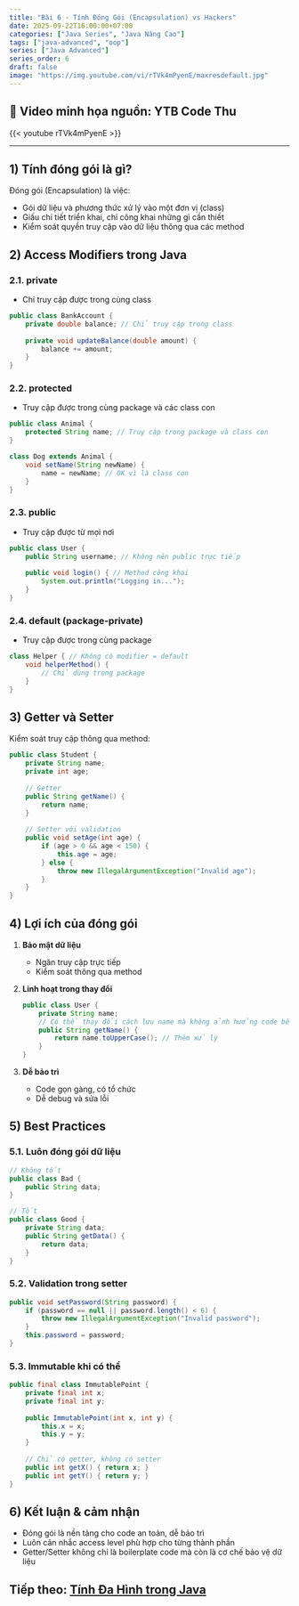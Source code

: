 ```yaml
---
title: "Bài 6 - Tính Đóng Gói (Encapsulation) vs Hackers"
date: 2025-09-22T16:00:00+07:00
categories: ["Java Series", "Java Nâng Cao"]
tags: ["java-advanced", "oop"]
series: ["Java Advanced"]
series_order: 6
draft: false
image: "https://img.youtube.com/vi/rTVk4mPyenE/maxresdefault.jpg"
---
```


## 🎥 Video minh họa nguồn: YTB Code Thu
{{< youtube rTVk4mPyenE >}}

---

## 1) Tính đóng gói là gì?
Đóng gói (Encapsulation) là việc:
- Gói dữ liệu và phương thức xử lý vào một đơn vị (class)
- Giấu chi tiết triển khai, chỉ công khai những gì cần thiết
- Kiểm soát quyền truy cập vào dữ liệu thông qua các method

## 2) Access Modifiers trong Java

### 2.1. private
- Chỉ truy cập được trong cùng class
```java
public class BankAccount {
    private double balance; // Chỉ truy cập trong class
    
    private void updateBalance(double amount) {
        balance += amount;
    }
}
```

### 2.2. protected
- Truy cập được trong cùng package và các class con
```java
public class Animal {
    protected String name; // Truy cập trong package và class con
}

class Dog extends Animal {
    void setName(String newName) {
        name = newName; // OK vì là class con
    }
}
```

### 2.3. public
- Truy cập được từ mọi nơi
```java
public class User {
    public String username; // Không nên public trực tiếp
    
    public void login() { // Method công khai
        System.out.println("Logging in...");
    }
}
```

### 2.4. default (package-private)
- Truy cập được trong cùng package
```java
class Helper { // Không có modifier = default
    void helperMethod() {
        // Chỉ dùng trong package
    }
}
```

## 3) Getter và Setter
Kiểm soát truy cập thông qua method:

```java
public class Student {
    private String name;
    private int age;
    
    // Getter
    public String getName() {
        return name;
    }
    
    // Setter với validation
    public void setAge(int age) {
        if (age > 0 && age < 150) {
            this.age = age;
        } else {
            throw new IllegalArgumentException("Invalid age");
        }
    }
}
```

## 4) Lợi ích của đóng gói
1. **Bảo mật dữ liệu**
   - Ngăn truy cập trực tiếp
   - Kiểm soát thông qua method

2. **Linh hoạt trong thay đổi**
   ```java
   public class User {
       private String name;
       // Có thể thay đổi cách lưu name mà không ảnh hưởng code bên ngoài
       public String getName() {
           return name.toUpperCase(); // Thêm xử lý
       }
   }
   ```

3. **Dễ bảo trì**
   - Code gọn gàng, có tổ chức
   - Dễ debug và sửa lỗi

## 5) Best Practices

### 5.1. Luôn đóng gói dữ liệu
```java
// Không tốt
public class Bad {
    public String data;
}

// Tốt
public class Good {
    private String data;
    public String getData() {
        return data;
    }
}
```

### 5.2. Validation trong setter
```java
public void setPassword(String password) {
    if (password == null || password.length() < 6) {
        throw new IllegalArgumentException("Invalid password");
    }
    this.password = password;
}
```

### 5.3. Immutable khi có thể
```java
public final class ImmutablePoint {
    private final int x;
    private final int y;
    
    public ImmutablePoint(int x, int y) {
        this.x = x;
        this.y = y;
    }
    
    // Chỉ có getter, không có setter
    public int getX() { return x; }
    public int getY() { return y; }
}
```

## 6) Kết luận & cảm nhận
- Đóng gói là nền tảng cho code an toàn, dễ bảo trì
- Luôn cân nhắc access level phù hợp cho từng thành phần
- Getter/Setter không chỉ là boilerplate code mà còn là cơ chế bảo vệ dữ liệu

## Tiếp theo: [Tính Đa Hình trong Java](/Myblog/p/java_polymorphism/)